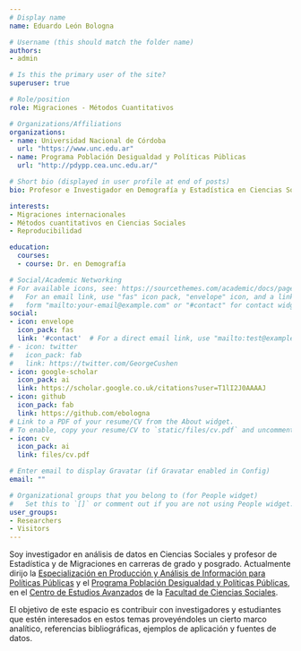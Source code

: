 ```yaml
---
# Display name
name: Eduardo León Bologna

# Username (this should match the folder name)
authors:
- admin

# Is this the primary user of the site?
superuser: true

# Role/position
role: Migraciones - Métodos Cuantitativos

# Organizations/Affiliations
organizations:
- name: Universidad Nacional de Córdoba
  url: "https://www.unc.edu.ar"
- name: Programa Población Desigualdad y Políticas Públicas
  url: "http://pdypp.cea.unc.edu.ar/"

# Short bio (displayed in user profile at end of posts)
bio: Profesor e Investigador en Demografía y Estadística en Ciencias Sociales

interests:
- Migraciones internacionales  
- Métodos cuantitativos en Ciencias Sociales  
- Reproducibilidad  

education:
  courses:
  - course: Dr. en Demografía

# Social/Academic Networking
# For available icons, see: https://sourcethemes.com/academic/docs/page-builder/#icons
#   For an email link, use "fas" icon pack, "envelope" icon, and a link in the
#   form "mailto:your-email@example.com" or "#contact" for contact widget.
social:
- icon: envelope
  icon_pack: fas
  link: '#contact'  # For a direct email link, use "mailto:test@example.org".
# - icon: twitter
#   icon_pack: fab
#   link: https://twitter.com/GeorgeCushen
- icon: google-scholar
  icon_pack: ai
  link: https://scholar.google.co.uk/citations?user=T1lI2J0AAAAJ
- icon: github
  icon_pack: fab
  link: https://github.com/ebologna
# Link to a PDF of your resume/CV from the About widget.
# To enable, copy your resume/CV to `static/files/cv.pdf` and uncomment the lines below.
- icon: cv
  icon_pack: ai
  link: files/cv.pdf

# Enter email to display Gravatar (if Gravatar enabled in Config)
email: ""

# Organizational groups that you belong to (for People widget)
#   Set this to `[]` or comment out if you are not using People widget.
user_groups:
- Researchers
- Visitors
---
```


Soy  investigador en análisis de datos en Ciencias Sociales y profesor de Estadística y de Migraciones en carreras de grado y posgrado. Actualmente dirijo la [Especialización en Producción y Análisis de Información para Políticas Públicas](https://sociales.unc.edu.ar/informacionparapoliticaspublicas) y el [Programa Población Desigualdad y Políticas Públicas](http://pdypp.cea.unc.edu.ar/), en el [Centro de Estudios Avanzados](https://sociales.unc.edu.ar/cea) de la [Facultad de Ciencias Sociales](https://sociales.unc.edu.ar/).

El objetivo de este espacio es contribuir con investigadores y estudiantes que estén interesados en estos temas proveyéndoles un cierto marco analítico, referencias bibliográficas, ejemplos de aplicación y fuentes de datos.
